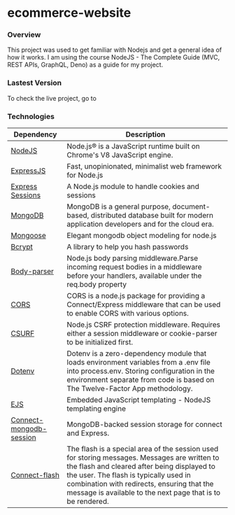 # ecommerce-website

### Overview
This project was used to get familiar with Nodejs and get a general idea of how it works. I am using the course NodeJS - The Complete Guide (MVC, REST APIs, GraphQL, Deno) as a guide for my project.

### Lastest Version
To check the live project, go to 

### Technologies

Dependency | Description
-----------| -----------
[NodeJS](https://nodejs.org/en/) | Node.js® is a JavaScript runtime built on Chrome's V8 JavaScript engine.
[ExpressJS](https://expressjs.com/) | Fast, unopinionated, minimalist web framework for Node.js
[Express Sessions](https://github.com/expressjs/session) | A Node.js module to handle cookies and sessions
[MongoDB](https://www.mongodb.com/) | MongoDB is a general purpose, document-based, distributed database built for modern application developers and for the cloud era.
[Mongoose](https://mongoosejs.com/) | Elegant mongodb object modeling for node.js
[Bcrypt](https://github.com/kelektiv/node.bcrypt.js) | A library to help you hash passwords
[Body-parser](https://github.com/expressjs/body-parser) | Node.js body parsing middleware.Parse incoming request bodies in a middleware before your handlers, available under the req.body property
[CORS](https://github.com/expressjs/cors) | CORS is a node.js package for providing a Connect/Express middleware that can be used to enable CORS with various options.
[CSURF](https://github.com/expressjs/csurf) | Node.js CSRF protection middleware. Requires either a session middleware or cookie-parser to be initialized first.
[Dotenv](https://github.com/motdotla/dotenv) | Dotenv is a zero-dependency module that loads environment variables from a .env file into process.env. Storing configuration in the environment separate from code is based on The Twelve-Factor App methodology.
[EJS](https://ejs.co/) | Embedded JavaScript templating - NodeJS templating engine
[Connect-mongodb-session](https://github.com/mongodb-js/connect-mongodb-session#readme) | MongoDB-backed session storage for connect and Express.
[Connect-flash](https://github.com/jaredhanson/connect-flash#readme) | The flash is a special area of the session used for storing messages. Messages are written to the flash and cleared after being displayed to the user. The flash is typically used in combination with redirects, ensuring that the message is available to the next page that is to be rendered.

